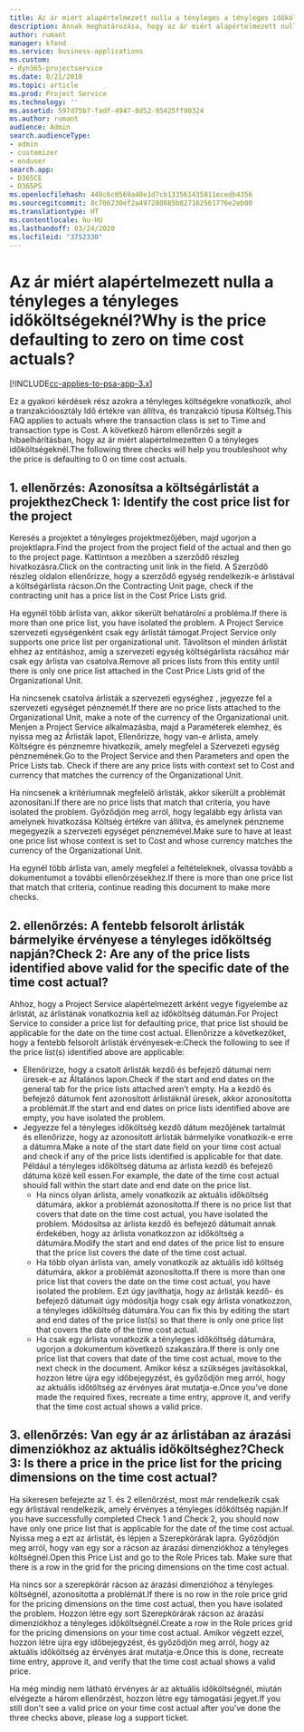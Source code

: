 ```yaml
---
title: Az ár miért alapértelmezett nulla a tényleges a tényleges időköltségeknél?
description: Annak meghatározása, hogy az ár miért alapértelmezett nulla a tényleges a tényleges időköltségeknél
author: rumant
manager: kfend
ms.service: business-applications
ms.custom:
- dyn365-projectservice
ms.date: 8/21/2018
ms.topic: article
ms.prod: Project Service
ms.technology: ''
ms.assetid: 597d75b7-fadf-4947-8d52-95425ff90324
ms.author: rumant
audience: Admin
search.audienceType:
- admin
- customizer
- enduser
search.app:
- D365CE
- D365PS
ms.openlocfilehash: 448c6c0569a40e1d7cb133561435811ecedb4356
ms.sourcegitcommit: 8c786230ef2a497280885b827162561776e2eb00
ms.translationtype: HT
ms.contentlocale: hu-HU
ms.lasthandoff: 03/24/2020
ms.locfileid: "3752330"
---
```

# <a name="why-is-the-price-defaulting-to-zero-on-time-cost-actuals"></a><span data-ttu-id="fa78e-103">Az ár miért alapértelmezett nulla a tényleges a tényleges időköltségeknél?</span><span class="sxs-lookup"><span data-stu-id="fa78e-103">Why is the price defaulting to zero on time cost actuals?</span></span>

[!INCLUDE[cc-applies-to-psa-app-3.x](../includes/cc-applies-to-psa-app-3x.md)]

<span data-ttu-id="fa78e-104">Ez a gyakori kérdések rész azokra a tényleges költségekre vonatkozik, ahol a tranzakcióosztály Idő értékre van állítva, és tranzakció típusa Költség.</span><span class="sxs-lookup"><span data-stu-id="fa78e-104">This FAQ applies to actuals where the transaction class is set to Time and transaction type is Cost.</span></span> <span data-ttu-id="fa78e-105">A következő három ellenőrzés segít a hibaelhárításban, hogy az ár miért alapértelmezetten 0 a tényleges időköltségeknél.</span><span class="sxs-lookup"><span data-stu-id="fa78e-105">The following three checks will help you troubleshoot why the price is defaulting to 0 on time cost actuals.</span></span>
 
## <a name="check-1-identify-the-cost-price-list-for-the-project"></a><span data-ttu-id="fa78e-106">1. ellenőrzés: Azonosítsa a költségárlistát a projekthez</span><span class="sxs-lookup"><span data-stu-id="fa78e-106">Check 1: Identify the cost price list for the project</span></span>

<span data-ttu-id="fa78e-107">Keresés a projektet a tényleges projektmezőjében, majd ugorjon a projektlapra.</span><span class="sxs-lookup"><span data-stu-id="fa78e-107">Find the project from the project field of the actual and then go to the project page.</span></span> <span data-ttu-id="fa78e-108">Kattintson a mezőben a szerződő részleg hivatkozásra.</span><span class="sxs-lookup"><span data-stu-id="fa78e-108">Click on the contracting unit link in the field.</span></span> <span data-ttu-id="fa78e-109">A Szerződő részleg oldalon ellenőrizze, hogy a szerződő egység rendelkezik-e árlistával a költségárlista rácson.</span><span class="sxs-lookup"><span data-stu-id="fa78e-109">On the Contracting Unit page, check if the contracting unit has a price list in the Cost Price Lists grid.</span></span>

<span data-ttu-id="fa78e-110">Ha egynél több árlista van, akkor sikerült behatárolni a probléma.</span><span class="sxs-lookup"><span data-stu-id="fa78e-110">If there is more than one price list, you have isolated the problem.</span></span> <span data-ttu-id="fa78e-111">A Project Service szervezeti egységenként csak egy árlistát támogat.</span><span class="sxs-lookup"><span data-stu-id="fa78e-111">Project Service only supports one price list per organizational unit.</span></span> <span data-ttu-id="fa78e-112">Távolítson el minden árlistát ehhez az entitáshoz, amíg a szervezeti egység költségárlista rácsához már csak egy árlista van csatolva.</span><span class="sxs-lookup"><span data-stu-id="fa78e-112">Remove all prices lists from this entity until there is only one price list attached in the Cost Price Lists grid of the Organizational Unit.</span></span>

<span data-ttu-id="fa78e-113">Ha nincsenek csatolva árlisták a szervezeti egységhez , jegyezze fel a szervezeti egységet pénznemét.</span><span class="sxs-lookup"><span data-stu-id="fa78e-113">If there are no price lists attached to the Organizational Unit, make a note of the currency of the Organizational unit.</span></span> <span data-ttu-id="fa78e-114">Menjen a Project Service alkalmazásba, majd a Paraméterek elemhez, és nyissa meg az Árlisták lapot, Ellenőrizze, hogy van-e árlista, amely Költségre és pénznemre hivatkozik, amely megfelel a Szervezeti egység pénznemének.</span><span class="sxs-lookup"><span data-stu-id="fa78e-114">Go to the Project Service and then Parameters and open the Price Lists tab. Check if there are any price lists with context set to Cost and currency that matches the currency of the Organizational Unit.</span></span>
 
<span data-ttu-id="fa78e-115">Ha nincsenek a kritériumnak megfelelő árlisták, akkor sikerült a problémát azonosítani.</span><span class="sxs-lookup"><span data-stu-id="fa78e-115">If there are no price lists that match that criteria, you have isolated the problem.</span></span> <span data-ttu-id="fa78e-116">Győződjön meg arról, hogy legalább egy árlista van amelynek hivatkozása Költség értékre van állítva, és amelynek pénzneme megegyezik a szervezeti egységet pénznemével.</span><span class="sxs-lookup"><span data-stu-id="fa78e-116">Make sure to have at least one price list whose context is set to Cost and whose currency matches the currency of the Organizational Unit.</span></span>

<span data-ttu-id="fa78e-117">Ha egynél több árlista van, amely megfelel a feltételeknek, olvassa tovább a dokumentumot a további ellenőrzésekhez.</span><span class="sxs-lookup"><span data-stu-id="fa78e-117">If there is more than one price list that match that criteria, continue reading this document to make more checks.</span></span>

## <a name="check-2-are-any-of-the-price-lists-identified-above-valid-for-the-specific-date-of-the-time-cost-actual"></a><span data-ttu-id="fa78e-118">2. ellenőrzés: A fentebb felsorolt árlisták bármelyike érvényese a tényleges időköltség napján?</span><span class="sxs-lookup"><span data-stu-id="fa78e-118">Check 2: Are any of the price lists identified above valid for the specific date of the time cost actual?</span></span>

<span data-ttu-id="fa78e-119">Ahhoz, hogy a Project Service alapértelmezett árként vegye figyelembe az árlistát, az árlistának vonatkoznia kell az időköltség dátumán.</span><span class="sxs-lookup"><span data-stu-id="fa78e-119">For Project Service to consider a price list for defaulting price, that price list should be applicable for the date on the time cost actual.</span></span> <span data-ttu-id="fa78e-120">Ellenőrizze a következőket, hogy a fentebb felsorolt árlisták érvényesek-e:</span><span class="sxs-lookup"><span data-stu-id="fa78e-120">Check the following to see if the price list(s) identified above are applicable:</span></span>

- <span data-ttu-id="fa78e-121">Ellenőrizze, hogy a csatolt árlisták kezdő és befejező dátumai nem üresek-e az Általános lapon.</span><span class="sxs-lookup"><span data-stu-id="fa78e-121">Check if the start and end dates on the general tab for the price lists attached aren’t empty.</span></span> <span data-ttu-id="fa78e-122">Ha a kezdő és befejező dátumok fent azonosított árlistáknál üresek, akkor azonosította a problémát.</span><span class="sxs-lookup"><span data-stu-id="fa78e-122">If the start and end dates on price lists identified above are empty, you have isolated the problem.</span></span> 
- <span data-ttu-id="fa78e-123">Jegyezze fel a tényleges időköltség kezdő dátum mezőjének tartalmát és ellenőrizze, hogy az azonosított árlisták bármelyike vonatkozik-e erre a dátumra.</span><span class="sxs-lookup"><span data-stu-id="fa78e-123">Make a note of the start date field on your time cost actual and check if any of the price lists identified is applicable for that date.</span></span> <span data-ttu-id="fa78e-124">Például a tényleges időköltség dátuma az árlista kezdő és befejező dátuma közé kell essen.</span><span class="sxs-lookup"><span data-stu-id="fa78e-124">For example, the date of the time cost actual should fall within the start date and end date on the price list.</span></span> 
    - <span data-ttu-id="fa78e-125">Ha nincs olyan árlista, amely vonatkozik az aktuális időköltség dátumára, akkor a problémát azonosította.</span><span class="sxs-lookup"><span data-stu-id="fa78e-125">If there is no price list that covers that date on the time cost actual, you have isolated the problem.</span></span> <span data-ttu-id="fa78e-126">Módosítsa az árlista kezdő és befejező dátumait annak érdekében, hogy az árlista vonatkozzon az időköltség a dátumára.</span><span class="sxs-lookup"><span data-stu-id="fa78e-126">Modify the start and end dates of the price list to ensure that the price list covers the date of the time cost actual.</span></span> 
    - <span data-ttu-id="fa78e-127">Ha több olyan árlista van, amely vonatkozik az aktuális idő költség dátumára, akkor a problémát azonosította.</span><span class="sxs-lookup"><span data-stu-id="fa78e-127">If there is more than one price list that covers the date on the time cost actual, you have isolated the problem.</span></span> <span data-ttu-id="fa78e-128">Ezt úgy javíthatja, hogy az árlisták kezdő- és befejező dátumait úgy módosítja hogy csak egy árlista vonatkozzon, a tényleges időköltség dátumára.</span><span class="sxs-lookup"><span data-stu-id="fa78e-128">You can fix this by editing the start and end dates of the price list(s) so that there is only one price list that covers the date of the time cost actual.</span></span> 
    - <span data-ttu-id="fa78e-129">Ha csak egy árlista vonatkozik a tényleges időköltség dátumára, ugorjon a dokumentum következő szakaszára.</span><span class="sxs-lookup"><span data-stu-id="fa78e-129">If there is only one price list that covers that date of the time cost actual, move to the next check in the document.</span></span>
<span data-ttu-id="fa78e-130">Amikor kész a szükséges javításokkal, hozzon létre újra egy időbejegyzést, és győződjön meg arról, hogy az aktuális időtöltség az érvényes árat mutatja-e.</span><span class="sxs-lookup"><span data-stu-id="fa78e-130">Once you’ve done made the required fixes, recreate a time entry, approve it, and verify that the time cost actual shows a valid price.</span></span>

## <a name="check-3-is-there-a-price-in-the-price-list-for-the-pricing-dimensions-on-the-time-cost-actual"></a><span data-ttu-id="fa78e-131">3. ellenőrzés: Van egy ár az árlistában az árazási dimenziókhoz az aktuális időköltséghez?</span><span class="sxs-lookup"><span data-stu-id="fa78e-131">Check 3: Is there a price in the price list for the pricing dimensions on the time cost actual?</span></span>

<span data-ttu-id="fa78e-132">Ha sikeresen befejezte az 1. és 2 ellenőrzést, most már rendelkezik csak egy árlistával rendelkezik, amely érvényes a tényleges időköltség napján.</span><span class="sxs-lookup"><span data-stu-id="fa78e-132">If you have successfully completed Check 1 and Check 2, you should now have only one price list that is applicable for the date of the time cost actual.</span></span> <span data-ttu-id="fa78e-133">Nyissa meg a ezt az árlistát, és lépjen a Szerepkörárak lapra. Győződjön meg arról, hogy van egy sor a rácson az árazási dimenziókhoz a tényleges költségnél.</span><span class="sxs-lookup"><span data-stu-id="fa78e-133">Open this Price List and go to the Role Prices tab. Make sure that there is a row in the grid for the pricing dimensions on the time cost actual.</span></span>

<span data-ttu-id="fa78e-134">Ha nincs sor a szerepkörár rácson az árazási dimenzióhoz a tényleges költségnél, azonosította a problémát.</span><span class="sxs-lookup"><span data-stu-id="fa78e-134">If there is no row in the role price grid for the pricing dimensions on the time cost actual, then you have isolated the problem.</span></span> <span data-ttu-id="fa78e-135">Hozzon létre egy sort Szerepkörárak rácson az árazási dimenziókhoz a tényleges időköltségnél.</span><span class="sxs-lookup"><span data-stu-id="fa78e-135">Create a row in the Role prices grid for the pricing dimensions on your time cost actual.</span></span> <span data-ttu-id="fa78e-136">Amikor végzett ezzel, hozzon létre újra egy időbejegyzést, és győződjön meg arról, hogy az aktuális időköltség az érvényes árat mutatja-e.</span><span class="sxs-lookup"><span data-stu-id="fa78e-136">Once this is done, recreate time entry, approve it, and verify that the time cost actual shows a valid price.</span></span>
 
<span data-ttu-id="fa78e-137">Ha még mindig nem látható érvényes ár az aktuális időköltségnél, miután elvégezte a három ellenőrzést, hozzon létre egy támogatási jegyet.</span><span class="sxs-lookup"><span data-stu-id="fa78e-137">If you still don't see a valid price on your time cost actual after you’ve done the three checks above, please log a support ticket.</span></span>



